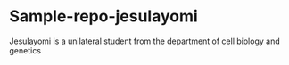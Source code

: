 # Sample-repo-jesulayomi
Jesulayomi is a unilateral student from the department of cell biology and genetics
